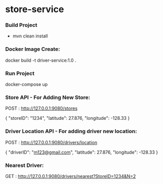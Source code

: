 #  store-service 

###  Build Project
- mvn clean install


### Docker Image Create:
docker build -t driver-service:1.0 .


### Run Project
docker-compose up

### Store API - For Adding New Store:

POST : http://127.0.0.1:9080/stores

{
  "storeID": "1234",
  "latitude": 27.876,
  "longitude": -128.33
}

### Driver Location API - For adding driver new location:

POST : http://127.0.0.1:9080/drivers/location

{
  "driverID": "m123@gmail.com",
  "latitude": 27.876,
  "longitude": -128.33
}


### Nearest Driver:


GET : http://127.0.0.1:9080/drivers/nearest?StoreID=1234&N=2









